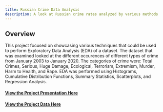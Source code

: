 ```yaml
---
title: Russian Crime Data Analysis
description: A look at Russian crime rates analyzed by various methods.
---
```


## Overview
This project focused on showcasing various techniques that could be used to perform Exploratory Data Analysis (EDA) of a dataset. The dataset that was examined looked at the different occurences of different types of crime from January 2003 to January 2020. The categories of crime were: Total Crimes, Serious, Huge Damage, Ecological, Terrorism, Extremism, Murder, Harm to Health, and Rape. EDA was performed using Histograms, Cumulative Distribution Functions, Summary Statistics, Scatterplots, and Regression Analysis.

#### [View the Project Presentation Here](https://tripleee19.github.io/projects/RussianCrimeRates.pdf)

#### [View the Project Data Here](https://github.com/tripleee19/tripleee19.github.io/blob/main/data/crime.csv)
